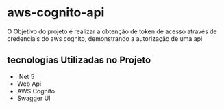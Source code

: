 # aws-cognito-api

O Objetivo do projeto é realizar a obtenção de token de acesso através de credenciais do aws cognito,
demonstrando a autorização de uma api

## tecnologias Utilizadas no Projeto
- .Net 5
- Web Api
- AWS Cognito
- Swagger UI 

